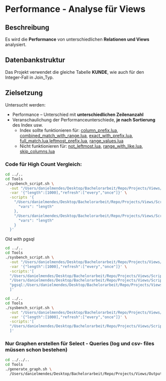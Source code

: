 # Performance - Analyse für Views

## Beschreibung

Es wird die **Performance** von unterschiedlichen **Relationen und Views** analysiert.

## Datenbankstruktur

Das Projekt verwendet die gleiche Tabelle **KUNDE**, wie auch für den Integer-Fall in Join_Typ. 

## Zielsetzung
Untersucht werden:
- Performance – Unterschied mit **unterschiedlichen Zeilenanzahl**
- Veranschaulichung der Performanceunterschiede, **je nach Sortierung** des Index usw.
  - Index sollte funktionieren für: [column_prefix.lua](Scripts/query_differences/query_differences_select/column_prefix.lua), [combined_match_with_range.lua](Scripts/query_differences/query_differences_select/combined_match_with_range.lua), [exact_with_prefix.lua](Scripts/query_differences/query_differences_select/exact_with_prefix.lua), [full_match.lua](Scripts/query_differences/query_differences_select/full_match.lua),[leftmost_prefix.lua](Scripts/query_differences/query_differences_select/leftmost_prefix.lua), [range_values.lua](Scripts/query_differences/query_differences_select/range_values.lua)
  - Nicht funktionieren für: [not_leftmost.lua](Scripts/query_differences/query_differences_select/not_leftmost.lua), [range_with_like.lua](Scripts/query_differences/query_differences_select/range_with_like.lua), [skip_columns.lua](Scripts/query_differences/query_differences_select/skip_columns.lua)
    
### Code für High Count Vergleich:

```bash
cd ../..
cd Tools
./sysbench_script.sh \
  -out "/Users/danielmendes/Desktop/Bachelorarbeit/Repo/Projects/Views/Output" \
  -var '{"length":[1000],"refresh":["every","once"]}' \
  -scripts '{
    "/Users/danielmendes/Desktop/Bachelorarbeit/Repo/Projects/Views/Scripts/virtual_view": {
      "vars": "length"
    },
    "/Users/danielmendes/Desktop/Bachelorarbeit/Repo/Projects/Views/Scripts/with_trigger": {
      "vars": "length"
    }
  }'
```

Old with pgsql
```bash
cd ../..
cd Tools
./sysbench_script.sh \
  -out "/Users/danielmendes/Desktop/Bachelorarbeit/Repo/Projects/Views/Output" \
  -var '{"length":[1000],"refresh":["every","once"]}' \
  -scripts:'[
  "/Users/danielmendes/Desktop/Bachelorarbeit/Repo/Projects/Views/Scripts/virtual_view:length",
  "/Users/danielmendes/Desktop/Bachelorarbeit/Repo/Projects/Views/Scripts/with_trigger:length",
  "pgsql:/Users/danielmendes/Desktop/Bachelorarbeit/Repo/Projects/Views/Scripts/mat_view:length;refresh"
  ]'
```

```bash
cd ../..
cd Tools
./sysbench_script.sh \
  -out "/Users/danielmendes/Desktop/Bachelorarbeit/Repo/Projects/Views/Output" \
  -var '{"length":[1000],"refresh":["every","once"]}' \
  -scripts:'[
  "/Users/danielmendes/Desktop/Bachelorarbeit/Repo/Projects/Views/Scripts/mat_view:length;refresh"
  ]'
```

### Nur Graphen erstellen für Select - Queries (log und csv- files müssen schon bestehen)
```bash
cd ../../..
cd Tools
./generate_graph.sh \
  /Users/danielmendes/Desktop/Bachelorarbeit/Repo/Projects/Views/Output
```